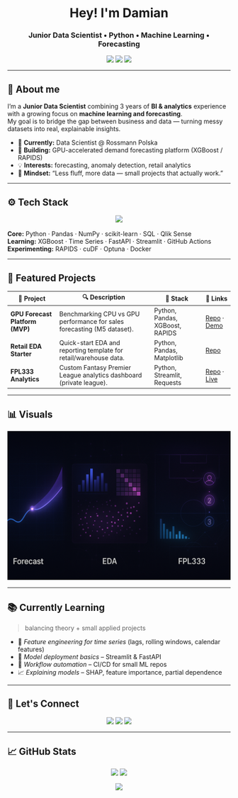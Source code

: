 <!-- BANNER -->
<!-- <p align="center">
  <img src="assets/banner_3x3.png" width="100%" alt="Banner Damian Cichocki 3x3">
</p> -->

<!-- HEADER -->
<h1 align="center">Hey! I'm Damian</h1>
<h3 align="center">Junior Data Scientist • Python • Machine Learning • Forecasting</h3>

<p align="center">
  <a href="https://www.linkedin.com/in/damian-cichocki-3x3"><img src="https://img.shields.io/badge/-LinkedIn-blue?logo=Linkedin&logoColor=white" /></a>
  <a href="https://acroice.github.io"><img src="https://img.shields.io/badge/-Portfolio-0B3B8C?logo=githubpages&logoColor=white" /></a>
  <img src="https://img.shields.io/badge/Focus-Forecasting%20%7C%20BI%E2%86%92ML%20%7C%20EDA-1f6feb" />
</p>

---

## 🧭 About me
I’m a **Junior Data Scientist** combining 3 years of **BI & analytics** experience with a growing focus on **machine learning and forecasting**.  
My goal is to bridge the gap between business and data — turning messy datasets into real, explainable insights.

- 🏢 **Currently:** Data Scientist @ Rossmann Polska  
- 🔭 **Building:** GPU-accelerated demand forecasting platform (XGBoost / RAPIDS)  
- 💡 **Interests:** forecasting, anomaly detection, retail analytics  
- 🧩 **Mindset:** “Less fluff, more data — small projects that actually work.”

---

## ⚙️ Tech Stack
<p align="center">
  <img src="https://skillicons.dev/icons?i=python,fastapi,git,github,linux,anaconda,sqlite,docker,figma" />
</p>

**Core:** Python · Pandas · NumPy · scikit-learn · SQL · Qlik Sense  
**Learning:** XGBoost · Time Series · FastAPI · Streamlit · GitHub Actions  
**Experimenting:** RAPIDS · cuDF · Optuna · Docker

---

## 🚀 Featured Projects
| 🧠 Project | 🔍 Description | 🧰 Stack | 🔗 Links |
|------------|----------------|----------|-----------|
| **GPU Forecast Platform (MVP)** | Benchmarking CPU vs GPU performance for sales forecasting (M5 dataset). | Python, Pandas, XGBoost, RAPIDS | [Repo](#) · [Demo](#) |
| **Retail EDA Starter** | Quick-start EDA and reporting template for retail/warehouse data. | Python, Pandas, Matplotlib | [Repo](#) |
| **FPL333 Analytics** | Custom Fantasy Premier League analytics dashboard (private league). | Python, Streamlit, Requests | [Repo](#) · [Live](#) |

---

## 📊 Visuals
<p align="center">
  <img src="assets/preview_forecast.png" />
</p>

---

## 📚 Currently Learning
> balancing theory + small applied projects  
- 🧮 *Feature engineering for time series* (lags, rolling windows, calendar features)  
- 🔧 *Model deployment basics* – Streamlit & FastAPI  
- 🧰 *Workflow automation* – CI/CD for small ML repos  
- 📈 *Explaining models* – SHAP, feature importance, partial dependence  

---

## 💬 Let's Connect
<p align="center">
  <a href="https://www.linkedin.com/in/damian-cichocki-3x3"><img src="https://img.shields.io/badge/-LinkedIn-blue?logo=linkedin&logoColor=white" /></a>
  <a href="mailto:hello@acroice.dev"><img src="https://img.shields.io/badge/-Email%20Me-0078D4?logo=gmail&logoColor=white" /></a>
  <a href="https://acroice.github.io"><img src="https://img.shields.io/badge/-Portfolio-black?logo=githubpages&logoColor=white" /></a>
</p>

---

## 📈 GitHub Stats
<p align="center">
  <img height="160em" src="https://github-readme-stats.vercel.app/api?username=acroice&show_icons=true&theme=transparent&hide_title=true" />
  <img height="160em" src="https://github-readme-streak-stats.herokuapp.com/?user=acroice&theme=transparent&hide_border=true" />
</p>

<p align="center">
  <img src="https://github-profile-summary-cards.vercel.app/api/cards/profile-details?username=acroice&theme=transparent" />
</p>
